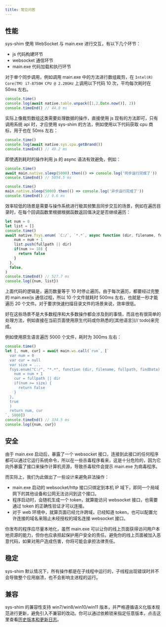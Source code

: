 ```yaml
---
title: 常见问答
---
```


## 性能

sys-shim 使用 WebSocket 与 main.exe 进行交互，有以下几个环节：

- js 代码构建环节
- websocket 通信环节
- main.exe 代码加载和执行环节

对于单个同步调用，例如调用 main.exe 中的方法进行数组裁剪，在 `Intel(R) Core(TM) i7-8750H CPU @ 2.20GHz` 上调用以下代码 10 次，平均每次耗时在 50ms 左右。

``` js
console.time()
console.log(await native.table.unpack([1,2,Date.now()], 2))
console.timeEnd() // 44.8 ms
```

实际上像裁剪数组这类需要处理数据的操作，直接使用 js 现有的方法即可，只有调用系统 api 时，才应使用 sys-shim 的方法，例如使用以下代码获取 cpu 商标，用于也在 50ms 左右：

``` js
console.time()
console.log(await native.sys.cpu.getBrand())
console.timeEnd() // 49.2 ms
```

即使遇到耗时的操作利用 js 的 async 语法有效避免，例如：

``` js
console.time()
await main.native.sleep(5000).then(() => console.log('同步运行完成了'))
console.timeEnd() // 5054.5 ms

console.time()
main.native.sleep(5000).then(() => console.log('异步运行完成了'))
console.timeEnd() // 0.6 ms
```

效率较低的场景是需要与操作系统进行极其频繁且同步交互的场景，例如在遍历目录时，在每个回调函数里根据根据函数返回值决定是否继续遍历：

``` js
let num = 0
let list = []
console.time()
await native.fsys.enum( `C:/`, `*.*`, async function (dir, filename, fullpath, findData) {
    num = num + 1
    list.push(fullpath || dir)
    if(num >= 10) {
      return false
    }
  },
  false,
)
console.timeEnd() // 527.7 ms
console.log({num, list})
```

上面代码的逻辑是，遍历数量等于 10 时停止遍历。由于每次遍历，都要经过完整的 main.exe/js 通信过程，所以 10 个文件就耗时 500ms 左右，也就是一秒才能遍历 20 个文件。对于要求快速扫描目录文件的场景来说，效率很低。

好在这些场景不是大多数程序和大多数操作都会涉及到的事情，而且也有很简单的处理方法，例如直接在当前页面使用原生代码或你熟悉的[其他语言](// todo)来完成。

例如使用原生语言遍历 5000 个文件，耗时为 300ms 左右：

``` js
console.time()
let [, num, cur] = await main.ws.call(`run`, [`
  var num = 0
  var cur = null
  var size = ...
  fsys.enum("C:/", "*.*", function (dir, filename, fullpath, findData) {
    num = num + 1
    cur = fullpath || dir
    if(num >= size) {
      return false
    }
  },
  true
  )
  return num, cur
`, 5000])
console.timeEnd() // 334.5 ms
console.log({num, cur})
```

## 安全

由于 main.exe 启动后，暴露了一个 websocket 接口，连接到此接口的任何程序都可以通过它运行系统命令，所以在一些杀毒程序看来，这是十分危险的，因为它向外暴露了接口来操作计算机资源，导致杀毒软件会提示 main.exe 为病毒程序。

而实际上，我们为此做出了一些设计来避免非法操作：

- main.exe 启动的 websocket/http 接口只绑定到本机 IP 域下，即同一个局域网下的其他设备和公网无法访问到这个接口。
- 程序启动时，会随机生成一个 token，就算能访问 websocket 接口，也需要通过 token 的正确性验证才可以连接。
- 对于 web 环境中，就算页面已经允许跨域，已经知道 token，也可以配置允许连接的域名来阻止未经授权的域名连接 websocket 接口。

你发布的程序应尽量本地化，虽然 main.exe 可以让你的线上页面获得访问用户本地资源的能力，但你也应承担起保护用户安全的责任。避免你的线上页面被加入恶意代码，如果对用户造成伤害，你将可能会承担法律责任。

## 稳定

sys-shim 默认情况下，所有操作都是在子线程中运行的，子线程出现错误时并不会导致整个应用崩溃，也不会影响主进程的运行。

## 兼容

sys-shim 的兼容性支持 win7/win8/win10/win11 版本，并严格遵循语义化版本规范进行更新，避免引入不兼容的改动。你可以通过依赖锁来指定任意版本，点击这里查看[历史版本和更新日志](https://www.npmjs.com/package/sys-shim?activeTab=versions)。

